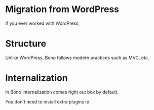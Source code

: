 
# Migration from WordPress

If you ever worked with WordPress,


# Structure

Unlike WordPress, Bono follows modern practices such as MVC, etc.

# Internalization

In Bono internalization comes right out box by default.

You don't need to install extra plugins to